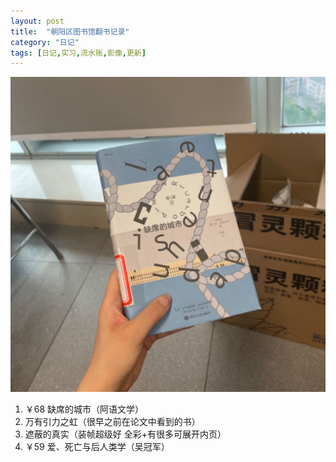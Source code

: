 ```yaml
---
layout: post
title:  "朝阳区图书馆翻书记录"
category: "日记"
tags: [日记,实习,流水账,影像,更新]
---
```


![《缺席的城市》](/asset/缺席的城市.jpg)
1. ￥68 缺席的城市（阿语文学）
2. 万有引力之虹（很早之前在论文中看到的书）
3. 遮蔽的真实（装帧超级好 全彩+有很多可展开内页）
4. ￥59 爱、死亡与后人类学（吴冠军） 

<!--呜呜不能用qq空间当图床-->
